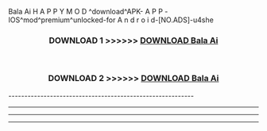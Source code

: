  Bala Ai  H A P P Y M O D ^download^APK- A P P -IOS^mod^premium^unlocked-for A n d r o i d-[NO.ADS]-u4she



<div align="center">

<h3>DOWNLOAD 1 >>>>>> <a href="https://en-mod.web.app/?en= Bala Ai ">DOWNLOAD Bala Ai  </a></h3><br>

<h3>DOWNLOAD 2 >>>>>> <a href="https://en-mod.web.app/?en= Bala Ai ">DOWNLOAD Bala Ai  </a></h3>

</div>
----------------------------------------------------------

----------------------------------------------------------

----------------------------------------------------------

----------------------------------------------------------



